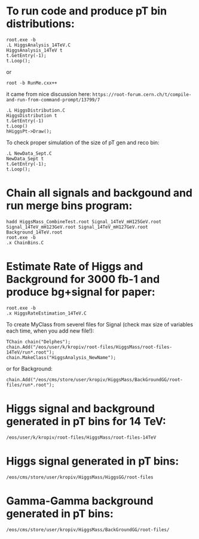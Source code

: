 # To run code and produce pT bin distributions:


```
root.exe -b 
.L HiggsAnalysis_14TeV.C
HiggsAnalysis_14TeV t
t.GetEntry(-1); 
t.Loop();
```
or

```
root -b RunMe.cxx++
```
it came from nice discussion here: `https://root-forum.cern.ch/t/compile-and-run-from-command-prompt/13799/7`

```
.L HiggsDistribution.C
HiggsDistribution t
t.GetEntry(-1)
t.Loop()
hHiggsPt->Draw();
```

To check proper simulation of the size of pT gen and reco bin:
```
.L NewData_Sept.C
NewData_Sept t
t.GetEntry(-1); 
t.Loop();
```

# Chain all signals and backgound and run merge bins program:

```
hadd HiggsMass_CombineTest.root Signal_14TeV_mH125GeV.root Signal_14TeV_mH123GeV.root Signal_14TeV_mH127GeV.root Background_14TeV.root
root.exe -b
.x ChainBins.C 
```

# Estimate Rate of Higgs and Background for 3000 fb-1 and produce bg+signal for paper:

```
root.exe -b 
.x HiggsRateEstimation_14TeV.C 
```

To create MyClass from severel files for Signal (check max size of variables each time, when you add new file!):
```
TChain chain("Delphes");
chain.Add("/eos/user/k/kropiv/root-files/HiggsMass/root-files-14TeV/run*.root");
chain.MakeClass("HiggsAnalysis_NewName");
```
or for Background:
```
chain.Add("/eos/cms/store/user/kropiv/HiggsMass/BackGroundGG/root-files/run*.root");

```


# Higgs signal and background generated in pT bins for 14 TeV:

`/eos/user/k/kropiv/root-files/HiggsMass/root-files-14TeV`

# Higgs signal generated in pT bins:

`/eos/cms/store/user/kropiv/HiggsMass/HiggsGG/root-files`

# Gamma-Gamma background generated in pT bins:

`/eos/cms/store/user/kropiv/HiggsMass/BackGroundGG/root-files/`

